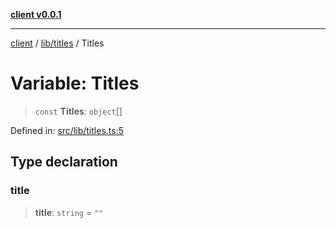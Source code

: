 [**client v0.0.1**](../../../README.md)

***

[client](../../../README.md) / [lib/titles](../README.md) / Titles

# Variable: Titles

> `const` **Titles**: `object`[]

Defined in: [src/lib/titles.ts:5](https://github.com/petelc/WMS/blob/0ba5e61a5ede3de744df1a5839724fa19a2a534f/client/src/lib/titles.ts#L5)

## Type declaration

### title

> **title**: `string` = `""`
